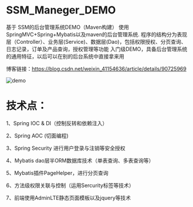 # SSM_Maneger_DEMO
基于 SSM的后台管理系统DEMO（Maven构建）
使用SpringMVC+Spring+Mybatis以及maven的后台管理系统.
程序的结构分为表现层（Controller）、业务层(Service)、数据层(Dao)，包括权限授权、分页查询、日志记录，订单及产品查询，授权管理等功能
入门级DEMO，具备后台管理系统的通用特征，以后可以在别的后台系统中直接拿来用

博客链接：https://blog.csdn.net/weixin_41154636/article/details/90725969

![demo](https://github.com/XiaoZhong233/SSM_Maneger_DEMO/blob/master/demo.PNG)

# 技术点：
1、Spring IOC & DI（控制反转和依赖注入）

2、Spring AOC (切面编程)

3、Spring Security 进行用户登录与注销等安全授权

4、Mybatis dao层半ORM数据库技术（单表查询、多表查询等）

5、Mybatis插件PageHelper，进行分页查询

6、方法级权限关联与控制（运用Sercurity标签等技术）

7、前端使用AdminLTE静态页面模板以及jquery等技术
